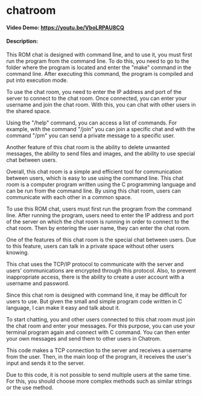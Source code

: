 # chatroom

#### Video Demo:  <https://youtu.be/VboLRPAU8CQ>

#### Description:

This ROM chat is designed with command line, and to use it, you must first run the program from the command line. To do this, you need to go to the folder where the program is located and enter the "make" command in the command line. After executing this command, the program is compiled and put into execution mode.

To use the chat room, you need to enter the IP address and port of the server to connect to the chat room. Once connected, you can enter your username and join the chat room. With this, you can chat with other users in the shared space.

Using the "/help" command, you can access a list of commands. For example, with the command "/join" you can join a specific chat and with the command "/pm" you can send a private message to a specific user.

Another feature of this chat room is the ability to delete unwanted messages, the ability to send files and images, and the ability to use special chat between users.

Overall, this chat room is a simple and efficient tool for communication between users, which is easy to use using the command line.
This chat room is a computer program written using the C programming language and can be run from the command line. By using this chat room, users can communicate with each other in a common space.

To use this ROM chat, users must first run the program from the command line. After running the program, users need to enter the IP address and port of the server on which the chat room is running in order to connect to the chat room. Then by entering the user name, they can enter the chat room.

One of the features of this chat room is the special chat between users. Due to this feature, users can talk in a private space without other users knowing.

This chat uses the TCP/IP protocol to communicate with the server and users' communications are encrypted through this protocol. Also, to prevent inappropriate access, there is the ability to create a user account with a username and password.

Since this chat rom is designed with command line, it may be difficult for users to use. But given the small and simple program code written in C language, I can make it easy and talk about it.

To start chatting, you and other users connected to this chat room must join the chat room and enter your messages. For this purpose, you can use your terminal program again and connect with C command. You can then enter your own messages and send them to other users in Chatrom.


This code makes a TCP connection to the server and receives a username from the user. Then, in the main loop of the program, it receives the user's input and sends it to the server.

Due to this code, it is not possible to send multiple users at the same time. For this, you should choose more complex methods such as similar strings or the use method.
